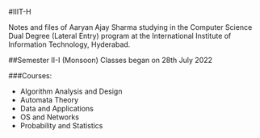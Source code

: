 #IIIT-H

Notes and files of Aaryan Ajay Sharma studying in the Computer Science Dual Degree (Lateral Entry) program at the International Institute of Information Technology, Hyderabad.

##Semester II-I (Monsoon)
Classes began on 28th July 2022

###Courses:
- Algorithm Analysis and Design
- Automata Theory
- Data and Applications
- OS and Networks
- Probability and Statistics


